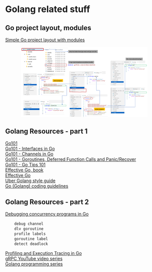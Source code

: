 # Golang related stuff

## Go project layout, modules

[Simple Go project layout with modules](https://eli.thegreenplace.net/2019/simple-go-project-layout-with-modules/)

<p align="center">
<img src="../images/golang-1.png" width="80%">
</p>

## Golang Resources - part 1

[Go101](https://go101.org/article/101.html)  
[Go101 - Interfaces in Go](https://go101.org/article/interface.html)  
[Go101 - Channels in Go](https://go101.org/article/channel.html)   
[Go101 - Goroutines, Deferred Function Calls and Panic/Recover](https://go101.org/article/control-flows-more.html)   
[Go101 - Go Tips 101](https://go101.org/article/tips.html)  
[Effective Go, book](https://github.com/golovers/effective-go0)  
[Effective Go](https://go.dev/doc/effective_go)  
[Uber Golang style guide](https://github.com/uber-go/guide/blob/master/style.md)  
[Go (Golang) coding guidelines](https://wiki.crdb.io/wiki/spaces/CRDB/pages/181371303/Go+Golang+coding+guidelines)

## Golang Resources - part 2

[Debugging concurrency programs in Go](https://www.youtube.com/watch?v=D_S9qQ7jzkQ&ab_channel=AndriiSoldatenko)
```
    debug channel
    dlv goroutine
    profile labels
    goroutine label
    detect deadlock
```

[Profiling and Execution Tracing in Go](https://teivah.medium.com/profiling-and-execution-tracing-in-go-a5e646970f5b)   
[gRPC YouTube video series](https://www.youtube.com/playlist?list=PLmD8u-IFdreyyTx93jJ5GkijwDXFqyr3T)   
[Golang programming series](https://www.youtube.com/playlist?list=PL64wiCrrxh4Jisi7OcCJIUpguV_f5jGnZ)   